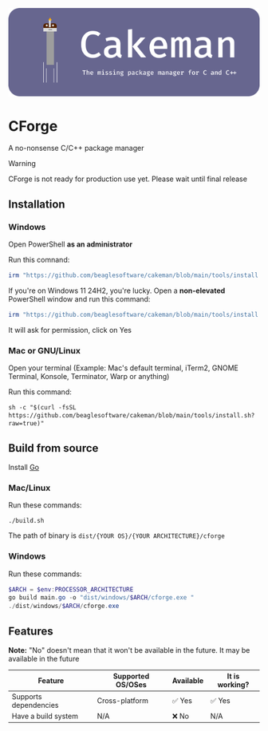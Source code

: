 ![Cakeman Poster](assets/Poster.png)
# CForge
A no-nonsense C/C++ package manager

> [!WARNING]
> CForge is not ready for production use yet. Please wait until final release

## Installation
### Windows
Open PowerShell **as an administrator**

Run this comnand:
```powershell
irm "https://github.com/beaglesoftware/cakeman/blob/main/tools/install.ps1?raw=true" | iex
```

If you're on Windows 11 24H2, you're lucky. Open a **non-elevated** PowerShell window and run this command:
```powershell
irm "https://github.com/beaglesoftware/cakeman/blob/main/tools/install.ps1?raw=true" | sudo iex
```
It will ask for permission, click on Yes

### Mac or GNU/Linux
Open your terminal (Example: Mac's default terminal, iTerm2, GNOME Terminal, Konsole, Terminator, Warp or anything)

Run this command:
```shell
sh -c "$(curl -fsSL https://github.com/beaglesoftware/cakeman/blob/main/tools/install.sh?raw=true)"
```

## Build from source
Install [Go](https://go.dev/dl/)

### Mac/Linux
Run these commands:
```shell
./build.sh
```

The path of binary is `dist/{YOUR OS}/{YOUR ARCHITECTURE}/cforge`

### Windows
Run these commands:
```powershell
$ARCH = $env:PROCESSOR_ARCHITECTURE
go build main.go -o "dist/windows/$ARCH/cforge.exe "
./dist/windows/$ARCH/cforge.exe 
```

## Features

**Note:** "No" doesn't mean that it won't be available in the future. It may be available in the future

| Feature               | Supported OS/OSes | Available | It is working? |
|-----------------------|-------------------|-----------|----------------|
| Supports dependencies | Cross-platform     | ✅ Yes     | ✅ Yes          |
| Have a build system   | N/A               | ❌ No      | N/A            |

